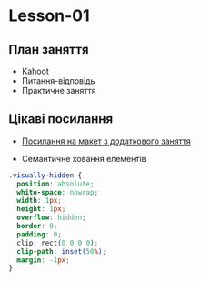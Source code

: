 # Lesson-01

## План заняття

- Kahoot
- Питання-відповідь
- Практичне заняття

## Цікаві посилання

- [Посилання на макет з додаткового заняття](<https://www.figma.com/file/KEzbAHCqqotFz7EzUAMBbj/Britlex-Language-School-(Copy)?node-id=0%3A1&t=eaFtKgVxvt1eQaLJ-0>)

- Семантичне ховання елементів

```css
.visually-hidden {
  position: absolute;
  white-space: nowrap;
  width: 1px;
  height: 1px;
  overflow: hidden;
  border: 0;
  padding: 0;
  clip: rect(0 0 0 0);
  clip-path: inset(50%);
  margin: -1px;
}
```
